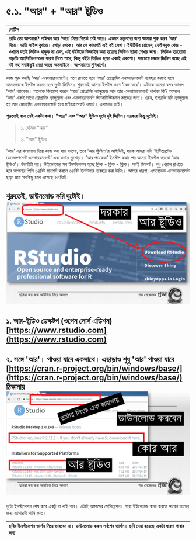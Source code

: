 # ৫.১. "আর" + "আর" ষ্টুডিও

| **নোটিস** |
| :--- |
| **রেডি তো আপনারা? পাইথন আর ‘আর’ নিয়ে বিতর্ক নেই আর। একদম নতুনদের জন্য আমরা শুরু করব ‘আর’ দিয়ে। ডাটা সাইন্স বুঝতে। গোড়া থেকে। আর সে কারণেই এই বই লেখা। ইউটিউব চ্যানেল, ফেইসবুক পেজ - ওখানে যতই ভিডিও থাকুক না কেন, এই বইটাকে ডিজাইন করা হয়েছে ভিডিও ছাড়া শেখার জন্য। ভিডিও হয়তোবা বাড়তি অ্যাসিমিলেশনের ধারণা দিতে পারে, কিন্তু বইটা ভিডিও ছাড়া একাই একশো। সবচেয়ে মজার জিনিস হচ্ছে এই বই সহ সবকিছুই দেয়া আছে অনলাইনে। আপনাদের সুবিধার্থে।** |

কাজ শুরু করছি ‘আর’ এনভায়রনমেন্টে। মনে রাখতে হবে ‘আর’ প্রোগ্রামিং এনভায়রনমেন্ট ব্যবহার করতে হলে আমাদেরকে ইন্সটল করতে হবে দুটো জিনিস। শুরুতেই আমরা ইন্সটল করব ‘বেজ আর’। এটাকে আমরা বলব আসল ‘আর’ প্যাকেজ। অনেকে জিজ্ঞাসা করেন ‘আর’ প্রোগ্রামিং ল্যাঙ্গুয়েজ আর তার এনভায়রনমেন্টে পার্থক্য কি? আসলে ‘আর’ একই সাথে প্রোগ্রামিং ল্যাঙ্গুয়েজ এবং এনভায়রনমেন্ট স্ট্যাকটিস্টিক্যাল কাজের জন্য। ধরুন, ইংরেজি যদি ল্যাঙ্গুয়েজ হয় তার প্রোগ্রামিং এনভায়রনমেন্ট হবে মাইক্রোসফট ওয়ার্ড। এখানেও তাই।

**শুরুতেই বলে নেই একটা কথা। "আর" এবং "আর" ষ্টুডিও দুটো দুই জিনিস। দরকার কিন্তু দুটোই।**

> ১. বেসিক "আর"
>
> ২. "আর" ষ্টুডিও

‘আর’ এর কনসোল দিয়ে কাজ করা যায় ভালো, তবে ‘আর স্টুডিও’র আইডিই, যাকে আমরা বলি ‘ইন্টিগ্রেটেড ডেভেলপমেন্ট এনভায়রনমেন্ট’ এক কথায় তুখোড়। ‘আর প্যাকেজ’ ইনস্টল করার পর আমরা ইনস্টল করবো ‘আর ষ্টুডিও’। উল্টোটা নয়। উইন্ডোজের সব ইনস্টলেশন হচ্ছে ক্লিক - ক্লিক - ক্লিক। সবই ডিফল্ট। শুধু খেয়াল রাখতে হবে আপনার পিসি ৬৪বিট সাপোর্ট করলে ৬৪বিট ইনস্টলার ব্যবহার করা উচিৎ। আমার ধারণা, এমবেডেড এনভায়রনমেন্ট ছাড়া প্রায় সবকিছু চলে এসেছে ৬৪বিটে।

## শুরুতেই, ডাউনলোড করি দুটোই।![](../.gitbook/assets/slide4.PNG)

## ১. আর-ষ্টুডিও ডেস্কটপ \(ওপেন সোর্স এডিশন\)  [https://www.rstudio.com](https://www.rstudio.com)

## ২. সঙ্গে 'আর'। পাওয়া যাবে একসাথে। এছাড়াও শুধু 'আর' পাওয়া যাবে [https://cran.r-project.org/bin/windows/base/](https://cran.r-project.org/bin/windows/base/) ঠিকানায়![](../.gitbook/assets/slide5.PNG)

দুটো ইনস্টলেশন শেষ করে একটু চা খাই বরং। এটাই আমাদের সেলিব্রেশন। যারা উইন্ডোজে কাজ করতে পারেন তাদের জন্য ব্যাপারটা পানি ভাত।

| **ছবির ইনস্টলেশন ভার্সন নিয়ে ভাববেন না। ডাউনলোড করুন সর্বশেষ ভার্সন। ছবি দেয়া হয়েছে একটা ধারণা পাবার জন্য** |
| :--- |


